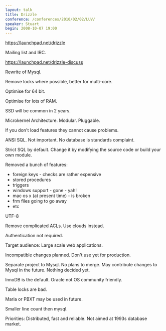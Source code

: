 ```yaml
---
layout: talk
title: Drizzle
conference: /conferences/2010/02/02/LUV/
speaker: Stuart
begin: 2008-10-07 19:00
---
```

<https://launchpad.net/drizzle>

Mailing list and IRC.

<https://launchpad.net/drizzle-discuss>

Rewrite of Mysql.

Remove locks where possible, better for multi-core.

Optimise for 64 bit.

Optimise for lots of RAM.

SSD will be common in 2 years.

Microkernel Architecture. Modular. Pluggable.

If you don't load features they cannot cause problems.

ANSI SQL. Not important. No database is standards complaint.

Strict SQL by default. Change it by modifying the source code or build your own module.

Removed a bunch of features:

* foreign keys - checks are rather expensive
* stored procedures
* triggers
* windows support - gone - yah!
* mac os x (at present time) - is broken
* frm files going to go away
* etc

UTF-8

Remove complicated ACLs. Use clouds instead.

Authentication not required.

Target audience: Large scale web applications.

Incompatible changes planned. Don't use yet for production.

Separate project to Mysql. No plans to merge. May contribute changes to Mysql
in the future. Nothing decided yet.

InnoDB is the default. Oracle not OS community friendly.

Table locks are bad.

Maria or PBXT may be used in future.

Smaller line count then mysql.

Priorities: Distributed, fast and reliable. Not aimed at 1993s database market.
